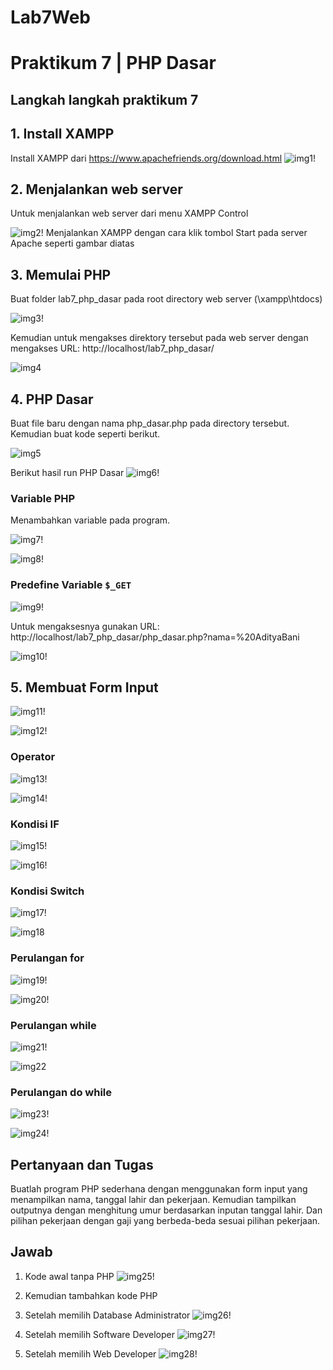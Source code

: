 # Lab7Web
# Praktikum 7 | PHP Dasar

## Langkah langkah praktikum 7

## 1. Install XAMPP
Install XAMPP dari https://www.apachefriends.org/download.html
![img1!](img/ss1.png)
## 2. Menjalankan web server
Untuk menjalankan web server dari menu XAMPP Control

![img2!](img/ss2.png)
Menjalankan XAMPP dengan cara klik tombol Start pada server Apache seperti gambar diatas

## 3. Memulai PHP
Buat folder lab7_php_dasar pada root directory web server (\xampp\htdocs)

![img3!](img/ss3.png)

Kemudian untuk mengakses direktory tersebut pada web server dengan mengakses URL:
http://localhost/lab7_php_dasar/

![img4](img/ss4.png)

## 4. PHP Dasar
Buat file baru dengan nama php_dasar.php pada directory tersebut. Kemudian buat
kode seperti berikut.

![img5](img/ss5.png)

Berikut hasil run PHP Dasar
![img6!](img/ss6.png)

### Variable PHP
Menambahkan variable pada program.

![img7!](img/ss7.png)

![img8!](img/ss8.png)

### Predefine Variable `$_GET`
![img9!](img/ss9.png)

Untuk mengaksesnya gunakan URL:
http://localhost/lab7_php_dasar/php_dasar.php?nama=%20AdityaBani

![img10!](img/ss10.png)

## 5. Membuat Form Input
![img11!](img/ss11.png)

![img12!](img/ss12.png)

### Operator
![img13!](img/ss13.png)

![img14!](img/ss14.png)

### Kondisi IF
![img15!](img/ss15.png)

![img16!](img/ss16.png)

### Kondisi Switch
![img17!](img/ss17.png)

![img18](img/ss18.png)

### Perulangan for
![img19!](img/ss19.png)

![img20!](img/ss20.png)

### Perulangan while
![img21!](img/ss21.png)

![img22](img/ss22.png)

### Perulangan do while
![img23!](img/ss23.png)

![img24!](img/ss24.png)

## Pertanyaan dan Tugas
Buatlah program PHP sederhana dengan menggunakan form input yang menampilkan
nama, tanggal lahir dan pekerjaan. Kemudian tampilkan outputnya dengan menghitung
umur berdasarkan inputan tanggal lahir. Dan pilihan pekerjaan dengan gaji yang
berbeda-beda sesuai pilihan pekerjaan.

## Jawab
1. Kode awal tanpa PHP
![img25!](img/ss25.png)

2. Kemudian tambahkan kode PHP


3. Setelah memilih Database Administrator
![img26!](img/ss26.png)

4. Setelah memilih Software Developer
![img27!](img/ss27.png)

5. Setelah memilih Web Developer
![img28!](img/ss28.png)
